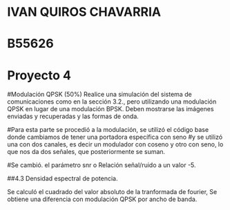 # IVAN QUIROS CHAVARRIA
# B55626
# Proyecto 4
#Modulación QPSK
(50%) Realice una simulación del sistema de comunicaciones como en la sección 3.2., pero utilizando una modulación QPSK en lugar de una modulación BPSK. Deben mostrarse las imágenes enviadas y recuperadas y las formas de onda.

#Para esta parte se procedió a la modulación, se utilizó el código base donde cambiamos de tener una portadora específica con seno
#y se utilizó una con dos canales, es decir un modulador con coseno y otro con seno, lo que nos da dos señales, que posteriormente se suman.

#Se cambió. el parámetro snr o Relación señal/ruido a un valor -5.


##4.3 Densidad espectral de potencia.

Se calculó el cuadrado del valor absoluto de la tranformada de fourier, Se obtiene una diferencia con modulación QPSK por ancho de banda.
